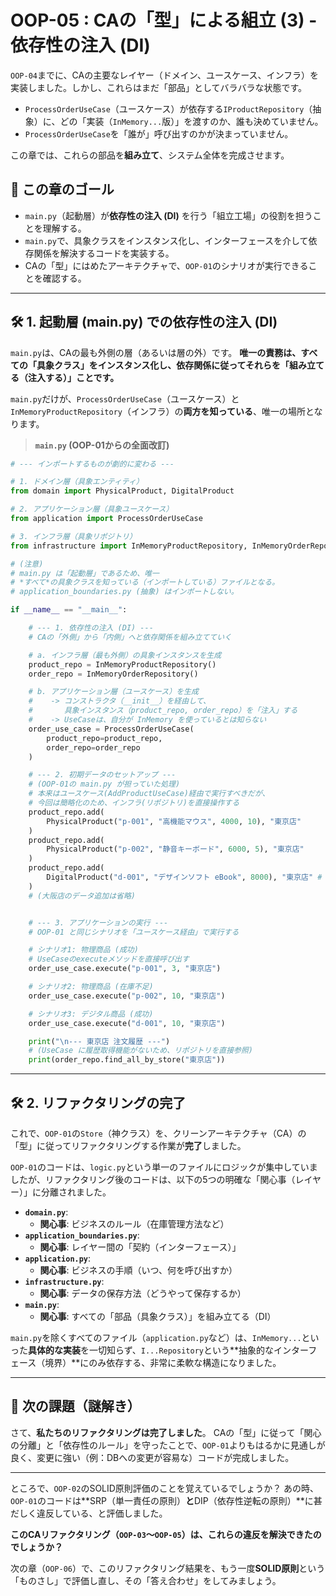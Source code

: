 # OOP-05 : CAの「型」による組立 (3) - 依存性の注入 (DI)

`OOP-04`までに、CAの主要なレイヤー（ドメイン、ユースケース、インフラ）を実装しました。しかし、これらはまだ「部品」としてバラバラな状態です。

  * `ProcessOrderUseCase`（ユースケース）が依存する`IProductRepository`（抽象）に、どの「実装（`InMemory...`版）」を渡すのか、誰も決めていません。
  * `ProcessOrderUseCase`を「誰が」呼び出すのかが決まっていません。

この章では、これらの部品を**組み立て**、システム全体を完成させます。

## 🎯 この章のゴール

  * `main.py`（起動層）が**依存性の注入 (DI)** を行う「組立工場」の役割を担うことを理解する。
  * `main.py`で、具象クラスをインスタンス化し、インターフェースを介して依存関係を解決するコードを実装する。
  * CAの「型」にはめたアーキテクチャで、`OOP-01`のシナリオが実行できることを確認する。

-----

## 🛠️ 1\. 起動層 (main.py) での依存性の注入 (DI)

`main.py`は、CAの最も外側の層（あるいは層の外）です。
**唯一の責務は、すべての「具象クラス」をインスタンス化し、依存関係に従ってそれらを「組み立てる（注入する）」ことです。**

`main.py`だけが、`ProcessOrderUseCase`（ユースケース）と`InMemoryProductRepository`（インフラ）の**両方を知っている**、唯一の場所となります。

> **`main.py` (OOP-01からの全面改訂)**

```python
# --- インポートするものが劇的に変わる ---

# 1. ドメイン層（具象エンティティ）
from domain import PhysicalProduct, DigitalProduct

# 2. アプリケーション層（具象ユースケース）
from application import ProcessOrderUseCase

# 3. インフラ層（具象リポジトリ）
from infrastructure import InMemoryProductRepository, InMemoryOrderRepository

# (注意)
# main.py は「起動層」であるため、唯一
# *すべて*の具象クラスを知っている（インポートしている）ファイルとなる。
# application_boundaries.py (抽象) はインポートしない。

if __name__ == "__main__":

    # --- 1. 依存性の注入 (DI) ---
    # CAの「外側」から「内側」へと依存関係を組み立てていく

    # a. インフラ層（最も外側）の具象インスタンスを生成
    product_repo = InMemoryProductRepository()
    order_repo = InMemoryOrderRepository()

    # b. アプリケーション層（ユースケース）を生成
    #    -> コンストラクタ（__init__）を経由して、
    #       具象インスタンス（product_repo, order_repo）を「注入」する
    #    -> UseCaseは、自分が InMemory を使っているとは知らない
    order_use_case = ProcessOrderUseCase(
        product_repo=product_repo,
        order_repo=order_repo
    )

    # --- 2. 初期データのセットアップ ---
    # (OOP-01の main.py が担っていた処理)
    # 本来はユースケース(AddProductUseCase)経由で実行すべきだが、
    # 今回は簡略化のため、インフラ(リポジトリ)を直接操作する
    product_repo.add(
        PhysicalProduct("p-001", "高機能マウス", 4000, 10), "東京店"
    )
    product_repo.add(
        PhysicalProduct("p-002", "静音キーボード", 6000, 5), "東京店"
    )
    product_repo.add(
        DigitalProduct("d-001", "デザインソフト eBook", 8000), "東京店" # デジタル商品
    )
    # (大阪店のデータ追加は省略)


    # --- 3. アプリケーションの実行 ---
    # OOP-01 と同じシナリオを「ユースケース経由」で実行する

    # シナリオ1: 物理商品 (成功)
    # UseCaseのexecuteメソッドを直接呼び出す
    order_use_case.execute("p-001", 3, "東京店")

    # シナリオ2: 物理商品 (在庫不足)
    order_use_case.execute("p-002", 10, "東京店")

    # シナリオ3: デジタル商品 (成功)
    order_use_case.execute("d-001", 10, "東京店")

    print("\n--- 東京店 注文履歴 ---")
    # (UseCase に履歴取得機能がないため、リポジトリを直接参照)
    print(order_repo.find_all_by_store("東京店"))

```

-----

## 🛠️ 2\. リファクタリングの完了

これで、`OOP-01`の`Store`（神クラス）を、クリーンアーキテクチャ（CA）の「型」に従ってリファクタリングする作業が**完了**しました。

`OOP-01`のコードは、`logic.py`という単一のファイルにロジックが集中していましたが、リファクタリング後のコードは、以下の5つの明確な「関心事（レイヤー）」に分離されました。

  * **`domain.py`**:
      * **関心事**: ビジネスのルール（在庫管理方法など）
  * **`application_boundaries.py`**:
      * **関心事**: レイヤー間の「契約（インターフェース）」
  * **`application.py`**:
      * **関心事**: ビジネスの手順（いつ、何を呼び出すか）
  * **`infrastructure.py`**:
      * **関心事**: データの保存方法（どうやって保存するか）
  * **`main.py`**:
      * **関心事**: すべての「部品（具象クラス）」を組み立てる（DI）

`main.py`を除くすべてのファイル（`application.py`など）は、`InMemory...`といった**具体的な実装**を一切知らず、`I...Repository`という\*\*抽象的なインターフェース（境界）\*\*にのみ依存する、非常に柔軟な構造になりました。

-----

## 🚧 次の課題（謎解き）

さて、**私たちのリファクタリングは完了しました**。
CAの「型」に従って「関心の分離」と「依存性のルール」を守ったことで、`OOP-01`よりもはるかに見通しが良く、変更に強い（例：DBへの変更が容易な）コードが完成しました。

-----

ところで、`OOP-02`のSOLID原則評価のことを覚えているでしょうか？
あの時、`OOP-01`のコードは\*\*SRP（単一責任の原則）**と**DIP（依存性逆転の原則）\*\*に甚だしく違反している、と評価しました。

**このCAリファクタリング（`OOP-03`〜`OOP-05`）は、これらの違反を解決できたのでしょうか？**

次の章（`OOP-06`）で、このリファクタリング結果を、もう一度**SOLID原則**という「ものさし」で評価し直し、その「答え合わせ」をしてみましょう。